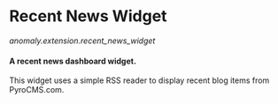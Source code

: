 # Recent News Widget

*anomaly.extension.recent_news_widget*

#### A recent news dashboard widget.

This widget uses a simple RSS reader to display recent blog items from PyroCMS.com.
